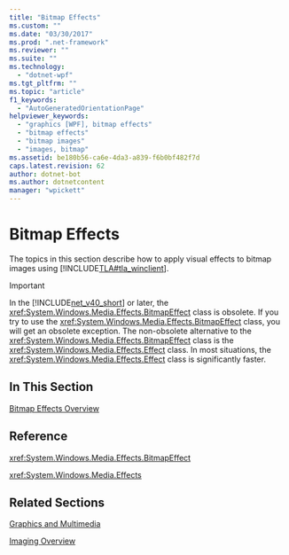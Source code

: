 ```yaml
---
title: "Bitmap Effects"
ms.custom: ""
ms.date: "03/30/2017"
ms.prod: ".net-framework"
ms.reviewer: ""
ms.suite: ""
ms.technology: 
  - "dotnet-wpf"
ms.tgt_pltfrm: ""
ms.topic: "article"
f1_keywords: 
  - "AutoGeneratedOrientationPage"
helpviewer_keywords: 
  - "graphics [WPF], bitmap effects"
  - "bitmap effects"
  - "bitmap images"
  - "images, bitmap"
ms.assetid: be180b56-ca6e-4da3-a839-f6b0bf482f7d
caps.latest.revision: 62
author: dotnet-bot
ms.author: dotnetcontent
manager: "wpickett"
---
```

# Bitmap Effects
The topics in this section describe how to apply visual effects to bitmap images using [!INCLUDE[TLA#tla_winclient](../../../../includes/tlasharptla-winclient-md.md)].  
  
> [!IMPORTANT]
>  In the [!INCLUDE[net_v40_short](../../../../includes/net-v40-short-md.md)] or later, the <xref:System.Windows.Media.Effects.BitmapEffect> class is obsolete. If you try to use the <xref:System.Windows.Media.Effects.BitmapEffect> class, you will get an obsolete exception. The non-obsolete alternative to the <xref:System.Windows.Media.Effects.BitmapEffect> class is the <xref:System.Windows.Media.Effects.Effect> class. In most situations, the <xref:System.Windows.Media.Effects.Effect> class is significantly faster.  
  
## In This Section  
 [Bitmap Effects Overview](../../../../docs/framework/wpf/graphics-multimedia/bitmap-effects-overview.md)  
  
## Reference  
 <xref:System.Windows.Media.Effects.BitmapEffect>  
  
 <xref:System.Windows.Media.Effects>  
  
## Related Sections  
 [Graphics and Multimedia](../../../../docs/framework/wpf/graphics-multimedia/index.md)  
  
 [Imaging Overview](../../../../docs/framework/wpf/graphics-multimedia/imaging-overview.md)
